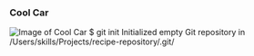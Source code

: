 ### Cool Car
![Image of Cool Car](https://wallpapercave.com/wp/5JSyeFN.jpg)
$ git init
Initialized empty Git repository in /Users/skills/Projects/recipe-repository/.git/
